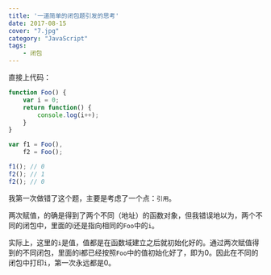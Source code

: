 ```yaml
---
title: '一道简单的闭包题引发的思考'
date: 2017-08-15
cover: "7.jpg"
category: "JavaScript"
tags:
    - 闭包
---
```

直接上代码：
```js
function Foo() {
    var i = 0;
    return function() {
        console.log(i++);
    }
}

var f1 = Foo(),
    f2 = Foo();

f1(); // 0
f2(); // 1
f2(); // 0
```
我第一次做错了这个题，主要是考虑了一个点：`引用`。

两次赋值，的确是得到了两个不同（地址）的函数对象，但我错误地以为，两个不同的闭包中，里面的i还是指向相同的`Foo`中的`i`。

实际上，这里的`i`是值，值都是在函数域建立之后就初始化好的。通过两次赋值得到的不同闭包，里面的i都已经按照`Foo`中的值初始化好了，即为0。因此在不同的闭包中打印`i`，第一次永远都是0。
